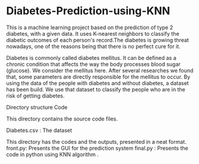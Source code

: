 # Diabetes-Prediction-using-KNN

This is a machine learning project based on the prediction of type 2 diabetes, with a given data. It uses K-nearest neighbors to classify the diabetic outcomes of each person's record.The diabetes is growing threat nowadays, one of the reasons being that there is no perfect cure for it.

Diabetes is commonly called diabetes mellitus. It can be defined as a chronic condition that affects the way the body processes blood sugar (glucose). We consider the mellitus here. After several researches we found that, some parameters are directly responsible for the mellitus to occur. By using the data of the people with diabetes and without diabetes, a dataset has been build. We use that dataset to classify the people who are in the risk of getting diabetes.

Directory structure
Code

This directory contains the source code files.


Diabetes.csv : The dataset

This directory has the codes and the outputs, presented in a neat format.
front.py: Presents the GUI for the prediction system
final.py : Presents the code in python using KNN algorithm .
